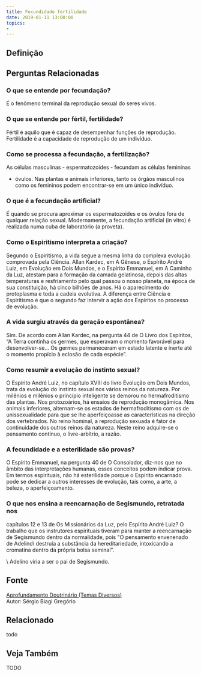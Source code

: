 ```yaml
---
title: Fecundidade fertilidade
date: 2019-01-11 13:00:00
topics: 
- 
---
```


## Definição


## Perguntas Relacionadas

### O que se entende por fecundação?
É o fenômeno terminal da reprodução sexual do seres vivos.

### O que se entende por fértil, fertilidade?
Fértil é aquilo que é capaz de desempenhar funções de reprodução.
Fertilidade é a capacidade de reprodução de um indivíduo.

### Como se processa a fecundação, a fertilização?
As células masculinas - espermatozoides - fecundam as células femininas
- óvulos. Nas plantas e animais inferiores, tanto os órgãos masculinos
como os femininos podem encontrar-se em um único indivíduo.

### O que é a fecundação artificial?
É quando se procura aproximar os espermatozoides e os óvulos fora de
qualquer relação sexual. Modernamente, a fecundação artificial (in
vitro) é realizada numa cuba de laboratório (a proveta).

### Como o Espiritismo interpreta a criação?
Segundo o Espiritismo, a vida segue a mesma linha da complexa
evolução comprovada pela Ciência. Allan Kardec, em A Gênese, o
Espírito André Luiz, em Evolução em Dois Mundos, e o Espírito
Emmanuel, em A Caminho da Luz, atestam para a formação da camada
gelatinosa, depois das altas temperaturas e resfriamento pelo qual
passou o nosso planeta, na época de sua constituição, há cinco bilhões
de anos. Há o aparecimento do protoplasma e toda a cadeia evolutiva. A
diferença entre Ciência e Espiritismo é que o segundo faz intervir a
ação dos Espíritos no processo de evolução.

### A vida surgiu através da geração espontânea?
Sim. De acordo com Allan Kardec, na pergunta 44 de O Livro dos
Espíritos, “A Terra continha os germes, que esperavam o momento
favorável para desenvolver-se... Os germes permaneceram em estado
latente e inerte até o momento propício à eclosão de cada espécie”.

### Como resumir a evolução do instinto sexual?
O Espírito André Luiz, no capítulo XVIII do livro Evolução em Dois
Mundos, trata da evolução do instinto sexual nos vários reinos da
natureza. Por milênios e milênios o princípio inteligente se demorou no
hermafroditismo das plantas. Nos protozoários, há ensaios de reprodução
monogâmica. Nos animais inferiores, alternam-se os estados de
hermafroditismo com os de unissexualidade para que se lhe aperfeiçoasse
as características na direção dos vertebrados. No reino hominal, a
reprodução sexuada é fator de continuidade dos outros reinos da
natureza. Neste reino adquire-se o pensamento contínuo, o
livre-arbítrio, a razão.

### A fecundidade e a esterilidade são provas?
O Espírito Emmanuel, na pergunta 40 de O Consolador, diz-nos que no
âmbito das interpretações humanas, esses conceitos podem indicar prova.
Em termos espirituais, não há esterilidade porque o Espírito encarnado
pode se dedicar a outros interesses de evolução, tais como, a arte, a
beleza, o aperfeiçoamento.

### O que nos ensina a reencarnação de Segismundo, retratada nos
capítulos 12 e 13 de Os Missionários da Luz, pelo Espírito André Luiz?
O trabalho que os instrutores espirituais tiveram para manter a
reencarnação de Segismundo dentro da normalidade, pois "O pensamento
envenenado de Adelino\ destruía a substância da hereditariedade,
intoxicando a cromatina dentro da própria bolsa seminal".

\ Adelino viria a ser o pai de Segismundo.

## Fonte
[Aprofundamento Doutrinário (Temas Diversos)](https://sites.google.com/view/aprofundamentodoutrinario/fecundidade-fertilidade)  
Autor: Sérgio Biagi Gregório



## Relacionado
todo

## Veja Também
TODO


